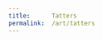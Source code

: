 ```yaml
---
title:      Tatters
permalink:  /art/tatters
---
```


<script id="fxhash-snippet">
//---- do not edit the following code (you can indent as you wish)
let alphabet = "123456789abcdefghijkmnopqrstuvwxyzABCDEFGHJKLMNPQRSTUVWXYZ"
var fxhash = "oo" + Array(49).fill(0).map(_=>alphabet[(Math.random()*alphabet.length)|0]).join('')
let b58dec = (str) => str.split('').reduce((p,c,i) => p + alphabet.indexOf(c) * (Math.pow(alphabet.length, str.length-i-1)), 0)
let fxhashTrunc = fxhash.slice(2)
let regex = new RegExp(".{" + ((fxhashTrunc.length/4)|0) + "}", 'g')
let hashes = fxhashTrunc.match(regex).map(h => b58dec(h))
let sfc32 = (a, b, c, d) => {
    return () => {
    a |= 0; b |= 0; c |= 0; d |= 0
    var t = (a + b | 0) + d | 0
    d = d + 1 | 0
    a = b ^ b >>> 9
    b = c + (c << 3) | 0
    c = c << 21 | c >>> 11
    c = c + t | 0
    return (t >>> 0) / 4294967296
    }
}
var fxrand = sfc32(...hashes)
//---- /do not edit the following code
</script>

<script language="javascript" type="text/javascript" src="/js/tatters/p5.min.js"></script>
<script src="/js/tatters/main.js"></script>
